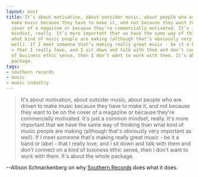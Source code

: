 ```yaml
---
layout: post
title: It’s about motivation, about outsider music, about people who are driven to
  make music because they have to make it, and not because they want to be on the
  cover of a magazine or because they’re commercially motivated. It’s just a common
  mindset, really. It’s more important that we have the same way of thinking than
  what kind of music people are making (although that’s obviously very important as
  well). If I meet someone that’s making really great music - be it a band or label
  - that I really love, and I sit down and talk with them and don’t connect on a kind
  of business ethic sense, then I don’t want to work with them. It’s about the whole
  package.
tags:
- southern records
- music
- music industry
---
```

> It's about motivation, about outsider music, about people who are driven to
make music because they have to make it, and not because they want to be on
the cover of a magazine or because they're commercially motivated. It's just a
common mindset, really. It's more important that we have the same way of
thinking than what kind of music people are making (although that's obviously
very important as well). If I meet someone that's making really great music -
be it a band or label - that I really love, and I sit down and talk with them
and don't connect on a kind of business ethic sense, then I don't want to work
with them. It's about the whole package.

--Allison Schnackenberg on why [Southern Records](http://www.southern.com) does what it does. 
